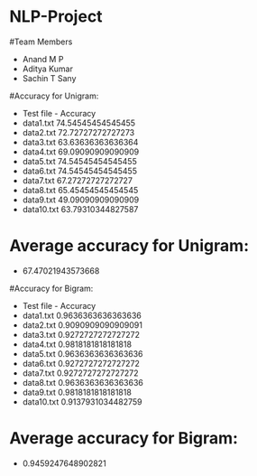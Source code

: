 # NLP-Project

#Team Members
* Anand M P
* Aditya Kumar
* Sachin T Sany

#Accuracy for Unigram:
* Test file - Accuracy
* data1.txt 74.54545454545455
* data2.txt 72.72727272727273
* data3.txt 63.63636363636364
* data4.txt 69.09090909090909
* data5.txt 74.54545454545455
* data6.txt 74.54545454545455
* data7.txt 67.27272727272727
* data8.txt 65.45454545454545
* data9.txt 49.09090909090909
* data10.txt 63.79310344827587

# Average accuracy for Unigram:
* 67.47021943573668 

#Accuracy for Bigram:
* Test file - Accuracy
* data1.txt 0.9636363636363636
* data2.txt 0.9090909090909091
* data3.txt 0.9272727272727272
* data4.txt 0.9818181818181818
* data5.txt 0.9636363636363636
* data6.txt 0.9272727272727272
* data7.txt 0.9272727272727272
* data8.txt 0.9636363636363636
* data9.txt 0.9818181818181818
* data10.txt 0.9137931034482759

# Average accuracy for Bigram:
* 0.9459247648902821

